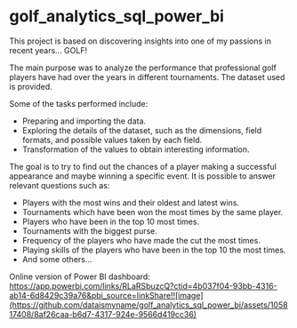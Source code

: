 # golf_analytics_sql_power_bi

This project is based on discovering insights into one of my passions in recent years... GOLF!

The main purpose was to analyze the performance that professional golf players have had over the years in different tournaments. The dataset used is provided.

Some of the tasks performed include:
- Preparing and importing the data.
- Exploring the details of the dataset, such as the dimensions, field formats, and possible values taken by each field.
- Transformation of the values to obtain interesting information.

The goal is to try to find out the chances of a player making a successful appearance and maybe winning a specific event. It is possible to answer relevant questions such as:
- Players with the most wins and their oldest and latest wins.
- Tournaments which have been won the most times by the same player.
- Players who have been in the top 10 most times.
- Tournaments with the biggest purse.
- Frequency of the players who have made the cut the most times.
- Playing skills of the players who have been in the top 10 the most times.
- And some others...

Online version of Power BI dashboard: 
https://app.powerbi.com/links/RLaRSbuzcQ?ctid=4b037f04-93bb-4316-ab14-6d8429c39a76&pbi_source=linkShare!![image](https://github.com/dataismyname/golf_analytics_sql_power_bi/assets/105817408/8af26caa-b6d7-4317-924e-9566d419cc36)

